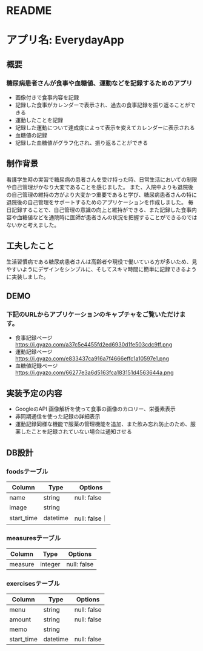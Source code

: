 # README

# アプリ名: EverydayApp


## 概要
### 糖尿病患者さんが食事や血糖値、運動などを記録するためのアプリ
  - 画像付きで食事内容を記録
  - 記録した食事がカレンダーで表示され、過去の食事記録を振り返ることができる
  - 運動したことを記録
  - 記録した運動について達成度によって表示を変えてカレンダーに表示される
  - 血糖値の記録
  - 記録した血糖値がグラフ化され、振り返ることができる

## 制作背景
看護学生時の実習で糖尿病の患者さんを受け持った時、日常生活においての制限や自己管理がかなり大変であることを感じました。
また、入院中よりも退院後の自己管理の維持の方がより大変かつ重要であると学び、糖尿病患者さんの特に退院後の自己管理をサポートするためのアプリケーションを作成しました。
毎日記録することで、自己管理の意識の向上と維持ができる、また記録した食事内容や血糖値などを通院時に医師が患者さんの状況を把握することができるのではないかと考えました。

## 工夫したこと
生活習慣病である糖尿病患者さんは高齢者や現役で働いている方が多いため、見やすいようにデザインをシンプルに、そしてスキマ時間に簡単に記録できるように実装しました。

## DEMO
### 下記のURLからアプリケーションのキャプチャをご覧いただけます。
- 食事記録ページ
https://i.gyazo.com/a37c5e4455fd2ed6930d1fe503cdc9ff.png
- 運動記録ページ
https://i.gyazo.com/e833437ca916a7f4666effc1a10597e1.png
- 血糖値記録ページ
https://i.gyazo.com/66277e3a6d5163fca183151d4563644a.png
## 実装予定の内容
- GoogleのAPI 画像解析を使って食事の画像のカロリー、栄養素表示
- 非同期通信を使った記録の詳細表示
- 運動記録同様な機能で服薬の管理機能を追加、また飲み忘れ防止のため、服薬したことを記録されていない場合は通知させる

## DB設計

### foodsテーブル
|Column|Type|Options|
|------|----|-------|
|name|string|null: false|
|image|string|
|start_time|datetime|null: false｜

### measuresテーブル
|Column|Type|Options|
|------|----|-------|
|measure|integer|null: false|

### exercisesテーブル
|Column|Type|Options|
|------|----|-------|
|menu|string|null: false|
|amount|string|null: false|
|memo|string|
|start_time|datetime|null: false|
